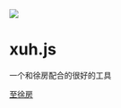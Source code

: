 <img src="https://domain.xu-guang-you-xushi.com/xuh.png">
<h1>xuh.js</h1>
<p>一个和徐房配合的很好的工具</p>
<a href="https://domain.xu-guang-you-xushi.com/" target="_blank">至徐房</a>
